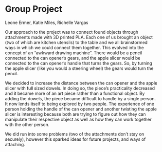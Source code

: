 Group Project
==============
Leone Ermer, Katie Miles, Richelle Vargas

Our approach to the project was to connect found objects through attachments made with 3D printed PLA.
Each one of us brought an object (two of which are kitchen utensils) to the table and we all brainstormed
ways in which we could connect them together. This evolved into the concept of an “awkward drawing machine”.
There would be a pencil connected to the can opener’s gears, and the apple slicer would be connected to the
can opener’s handle that turns the gears. So, by turning the apple slicer (like you would a steering wheel) 
the gears would turn the pencil.

We decided to increase the distance between the can opener and the apple slicer with full sized dowels. In doing
so, the piece’s practicality decreased and it became more of an art piece rather than a functional object. By 
adding the dowels, the piece became difficult to handle by a single person. It now lends itself to being explored by two people. The experience of one person holding the handle of the can opener and another twisting the apple slicer is interesting because both are trying to figure out how they can manipulate their respective object as well as how they can work together with the other person.

We did run into some problems (two of the attachments don’t stay on securely), however this sparked ideas for future projects, and ways of attaching.
